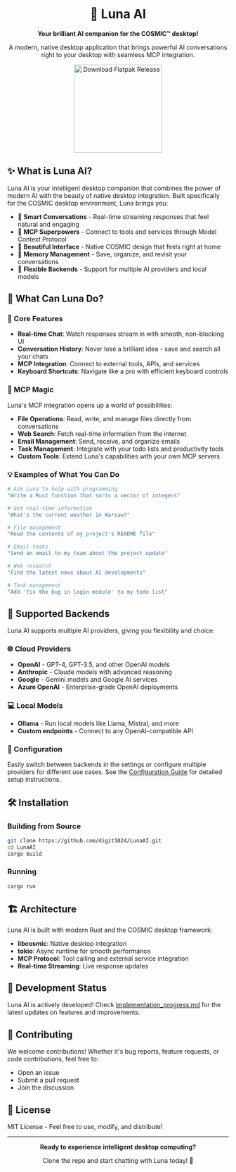 <div align="center">
  <br>
  <h1>🌙 Luna AI</h1>

  <p><strong>Your brilliant AI companion for the COSMIC™ desktop!</strong></p>
  
  <p>A modern, native desktop application that brings powerful AI conversations right to your desktop with seamless MCP integration.</p>

  <a href='https://github.com/digit1024/LunaAI/releases'>
    <img width='200' alt='Download Flatpak Release' src='https://img.shields.io/badge/Download-Flatpak%20Release-blue?style=for-the-badge&logo=flatpak&logoColor=white'/>
  </a>
</div>

## ✨ What is Luna AI?

Luna AI is your intelligent desktop companion that combines the power of modern AI with the beauty of native desktop integration. Built specifically for the COSMIC desktop environment, Luna brings you:

- 🤖 **Smart Conversations** - Real-time streaming responses that feel natural and engaging
- 🔧 **MCP Superpowers** - Connect to tools and services through Model Context Protocol
- 🎨 **Beautiful Interface** - Native COSMIC design that feels right at home
- 💾 **Memory Management** - Save, organize, and revisit your conversations
- 🔌 **Flexible Backends** - Support for multiple AI providers and local models

## 🚀 What Can Luna Do?

### 🎯 Core Features
- **Real-time Chat**: Watch responses stream in with smooth, non-blocking UI
- **Conversation History**: Never lose a brilliant idea - save and search all your chats
- **MCP Integration**: Connect to external tools, APIs, and services
- **Keyboard Shortcuts**: Navigate like a pro with efficient keyboard controls

### 🔧 MCP Magic
Luna's MCP integration opens up a world of possibilities:
- **File Operations**: Read, write, and manage files directly from conversations
- **Web Search**: Fetch real-time information from the internet
- **Email Management**: Send, receive, and organize emails
- **Task Management**: Integrate with your todo lists and productivity tools
- **Custom Tools**: Extend Luna's capabilities with your own MCP servers

### 💡 Examples of What You Can Do

```bash
# Ask Luna to help with programming
"Write a Rust function that sorts a vector of integers"

# Get real-time information
"What's the current weather in Warsaw?"

# File management
"Read the contents of my project's README file"

# Email tasks
"Send an email to my team about the project update"

# Web research
"Find the latest news about AI developments"

# Task management
"Add 'fix the bug in login module' to my todo list"
```

## 🔌 Supported Backends

Luna AI supports multiple AI providers, giving you flexibility and choice:

### 🌐 Cloud Providers
- **OpenAI** - GPT-4, GPT-3.5, and other OpenAI models
- **Anthropic** - Claude models with advanced reasoning
- **Google** - Gemini models and Google AI services
- **Azure OpenAI** - Enterprise-grade OpenAI deployments

### 💻 Local Models
- **Ollama** - Run local models like Llama, Mistral, and more
- **Custom endpoints** - Connect to any OpenAI-compatible API

### 🔧 Configuration
Easily switch between backends in the settings or configure multiple providers for different use cases. See the [Configuration Guide](docs/configuration.md) for detailed setup instructions.

## 🛠️ Installation

### Building from Source
```bash
git clone https://github.com/digit1024/LunaAI.git
cd LunaAI
cargo build
```

### Running
```bash
cargo run
```

## 🏗️ Architecture

Luna AI is built with modern Rust and the COSMIC desktop framework:

- **libcosmic**: Native desktop integration
- **tokio**: Async runtime for smooth performance
- **MCP Protocol**: Tool calling and external service integration
- **Real-time Streaming**: Live response updates

## 🎯 Development Status

Luna AI is actively developed! Check [implementation_progress.md](implementation_progress.md) for the latest updates on features and improvements.

## 🤝 Contributing

We welcome contributions! Whether it's bug reports, feature requests, or code contributions, feel free to:
- Open an issue
- Submit a pull request
- Join the discussion

## 📄 License

MIT License - Feel free to use, modify, and distribute!

---

<div align="center">
  <p><strong>Ready to experience intelligent desktop computing?</strong></p>
  <p>Clone the repo and start chatting with Luna today! 🚀</p>
</div>
